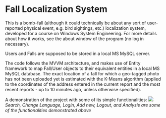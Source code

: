 # Fall Localization System

This is a bomb-fall (although it could technically be about any sort of user-reported physical event, e.g. bird sightings, etc.) localization system, developed for a course on Windows System Engineering. For more details about how it works, see the about window of the program (no log in necessary).

Users and Falls are supposed to be stored in a local MS MySQL server.

The code follows the MVVM architecture, and makes use of Entity framework to map Fall/User objects to their equivalent entities in a local MS MySQL database. The exact location of a fall for which a geo-tagged photo has not been uploaded yet is estimated with the K-Means algorithm (applied to the coordinates of the address entered in the current report and the most recent reports - up to 10 minutes ago, unless otherwise specified).

A demonstration of the project with some of its simple functionalities:
![](fallLocSysDemo.gif)
*Search, Change Language, Login, Add new, Logout, and Analysis are some of the functionalities demonstrated above*
